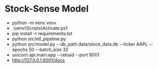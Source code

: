 # Stock-Sense Model

- python -m venv venv
- .\venv\Scripts\Activate.ps1
- pip install -r requirements.txt
- python src/etl_pipeline.py
- python src/model.py --db_path data/stock_data.db --ticker AAPL --epochs 50 --batch_size 32
- uvicorn api.main:app --reload --port 8001
- http://127.0.0.1:8001/docs

